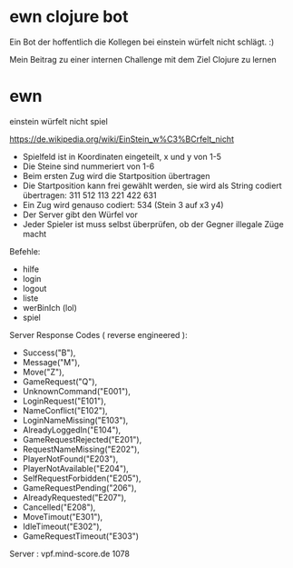 # ewn clojure bot
Ein Bot der hoffentlich die Kollegen bei einstein würfelt nicht schlägt. :)

Mein Beitrag zu einer internen Challenge mit dem Ziel Clojure zu lernen

# ewn 
einstein würfelt nicht spiel

https://de.wikipedia.org/wiki/EinStein_w%C3%BCrfelt_nicht

* Spielfeld ist in Koordinaten eingeteilt, x und y von 1-5
* Die Steine sind nummeriert von 1-6
* Beim ersten Zug wird die Startposition übertragen
* Die Startposition kann frei gewählt werden, sie wird als String codiert übertragen: 311 512 113 221 422 631
* Ein Zug wird genauso codiert: 534 (Stein 3 auf x3 y4)
* Der Server gibt den Würfel vor
* Jeder Spieler ist muss selbst überprüfen, ob der Gegner illegale Züge macht


Befehle:
- hilfe
- login <name>
- logout
- liste
- werBinIch (lol)
- spiel <gegner>


Server Response Codes ( reverse engineered ):
- Success("B"),
- Message("M"),
- Move("Z"),
- GameRequest("Q"),
- UnknownCommand("E001"),
- LoginRequest("E101"),
- NameConflict("E102"),
- LoginNameMissing("E103"),
- AlreadyLoggedIn("E104"),
- GameRequestRejected("E201"),
- RequestNameMissing("E202"),
- PlayerNotFound("E203"),
- PlayerNotAvailable("E204"),
- SelfRequestForbidden("E205"),
- GameRequestPending("206"),
- AlreadyRequested("E207"),
- Cancelled("E208"),
- MoveTimout("E301"),
- IdleTimeout("E302"),
- GameRequestTimeout("E303")
    
Server :  vpf.mind-score.de 1078
